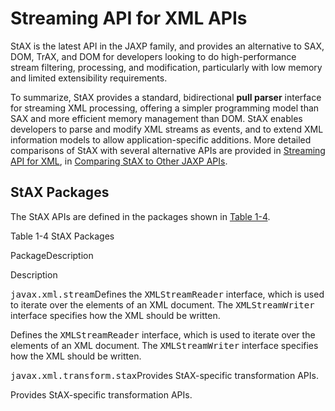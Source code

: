 
# Streaming API for XML APIs

StAX is the latest API in the JAXP family, and provides an alternative to SAX, DOM, TrAX, and DOM for developers looking to do high-performance stream filtering, processing, and modification, particularly with low memory and limited extensibility requirements.

To summarize, StAX provides a standard, bidirectional **pull parser** interface for streaming XML processing, offering a simpler programming model than SAX and more efficient memory management than DOM. StAX enables developers to parse and modify XML streams as events, and to extend XML information models to allow application-specific additions. More detailed comparisons of StAX with several alternative APIs are provided in 
[Streaming API for XML](../stax/index.html), in 
[Comparing StAX to Other JAXP APIs](../stax/why.html#bnbea).

<a name="gfonu" id="gfonu"></a>

## StAX Packages

The StAX APIs are defined in the packages shown in [Table&#160;1-4](#gfoor).

<a name="gfoor" id="gfoor"></a>Table&#160;1-4 StAX Packages
<th id="h1" align="left" valign="top" scope="col">Package</th><th id="h2" align="left" valign="top" scope="col">Description</th>

Description
<td headers="h1" align="left" valign="top" scope="row"><tt>javax.xml.stream</tt></td><td headers="h2" align="left" valign="top" scope="row">Defines the <tt>XMLStreamReader</tt> interface, which is used to iterate over the elements of an XML document. The <tt>XMLStreamWriter</tt> interface specifies how the XML should be written.</td>

Defines the <tt>XMLStreamReader</tt> interface, which is used to iterate over the elements of an XML document. The <tt>XMLStreamWriter</tt> interface specifies how the XML should be written.
<td headers="h1" align="left" valign="top" scope="row"><tt>javax.xml.transform.stax</tt></td><td headers="h2" align="left" valign="top" scope="row">Provides StAX-specific transformation APIs.</td>

Provides StAX-specific transformation APIs.
